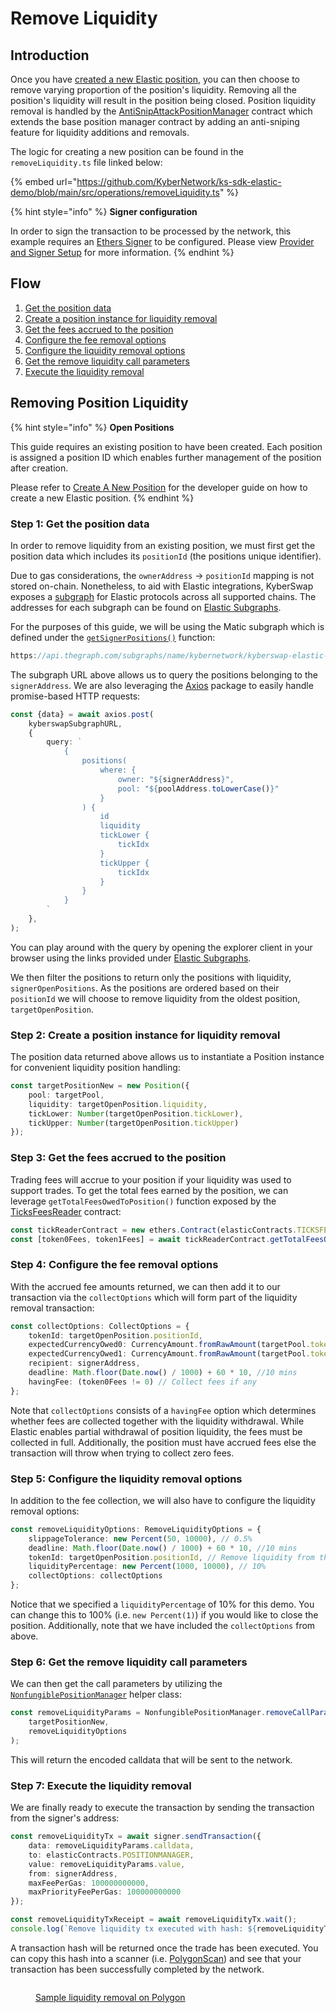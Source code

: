 # Remove Liquidity

## Introduction

Once you have [created a new Elastic position](create-a-new-position.md), you can then choose to remove varying proportion of the position's liquidity. Removing all the position's liquidity will result in the position being closed. Position liquidity removal is handled by the [AntiSnipAttackPositionManager](../../kyberswap-elastic/contracts/elastic-periphery-core-contracts.md#antisnipattackpositionmanager) contract which extends the base position manager contract by adding an anti-sniping feature for liquidity additions and removals.

The logic for creating a new position can be found in the `removeLiquidity.ts` file linked below:

{% embed url="https://github.com/KyberNetwork/ks-sdk-elastic-demo/blob/main/src/operations/removeLiquidity.ts" %}

{% hint style="info" %}
**Signer configuration**

In order to sign the transaction to be processed by the network, this example requires an [Ethers Signer](https://docs.ethers.org/v6/api/providers/#Signer) to be configured. Please view [Provider and Signer Setup](environment-setup.md#provider-and-signer-setup) for more information.
{% endhint %}

## Flow

1. [Get the position data](remove-liquidity.md#step-1-get-the-position-data)
2. [Create a position instance for liquidity removal](remove-liquidity.md#step-2-create-a-position-instance-for-liquidity-removal)
3. [Get the fees accrued to the position](remove-liquidity.md#step-3-get-the-fees-accrued-to-the-position)
4. [Configure the fee removal options](remove-liquidity.md#step-4-configure-the-fee-removal-options)
5. [Configure the liquidity removal options](remove-liquidity.md#step-5-configure-the-liquidity-removal-options)
6. [Get the remove liquidity call parameters](remove-liquidity.md#step-6-get-the-remove-liquidity-call-parameters)
7. [Execute the liquidity removal](remove-liquidity.md#step-7-execute-the-liquidity-removal)

## Removing Position Liquidity

{% hint style="info" %}
**Open Positions**

This guide requires an existing position to have been created. Each position is assigned a  position ID which enables further management of the position after creation.

Please refer to [Create A New Position](create-a-new-position.md) for the developer guide on how to create a new Elastic position.
{% endhint %}

### Step 1: Get the position data

In order to remove liquidity from an existing position, we must first get the position data which includes its `positionId` (the positions unique identifier).&#x20;

Due to gas considerations, the `ownerAddress` -> `positionId` mapping is not stored on-chain. Nonetheless, to aid with Elastic integrations, KyberSwap exposes a [subgraph](https://thegraph.com/docs/en/developing/creating-a-subgraph/) for Elastic protocols across all supported chains. The addresses for each subgraph can be found on [Elastic Subgraphs](../../kyberswap-elastic/subgraphs.md).

For the purposes of this guide, we will be using the Matic subgraph which is defined under the [`getSignerPositions()`](https://github.com/KyberNetwork/ks-sdk-elastic-demo/blob/80500302b6e9feb432cc79759bb69a6289c490f3/src/operations/removeLiquidity.ts#L157) function:

```typescript
https://api.thegraph.com/subgraphs/name/kybernetwork/kyberswap-elastic-matic
```

The subgraph URL above allows us to query the positions belonging to the `signerAddress`. We are also leveraging the [Axios](https://www.npmjs.com/package/axios) package to easily handle promise-based HTTP requests:

```typescript
const {data} = await axios.post(
    kyberswapSubgraphURL,
    {
        query: `
            {
                positions(
                    where: {
                        owner: "${signerAddress}",
                        pool: "${poolAddress.toLowerCase()}"
                    }
                ) {
                    id
                    liquidity
                    tickLower {
                        tickIdx
                    }
                    tickUpper {
                        tickIdx
                    }                            
                }
            }  
        `
    },
);
```

You can play around with the query by opening the explorer client in your browser using the links provided under [Elastic Subgraphs](../../kyberswap-elastic/subgraphs.md).

We then filter the positions to return only the positions with liquidity, `signerOpenPositions`. As the positions are ordered based on their `positionId` we will choose to remove liquidity from the oldest position, `targetOpenPosition`.

### Step 2: Create a position instance for liquidity removal

The position data returned above allows us to instantiate a Position instance for convenient liquidity position handling:

```typescript
const targetPositionNew = new Position({
    pool: targetPool,
    liquidity: targetOpenPosition.liquidity,
    tickLower: Number(targetOpenPosition.tickLower),
    tickUpper: Number(targetOpenPosition.tickUpper)
});
```

### Step 3: Get the fees accrued to the position

Trading fees will accrue to your position if your liquidity was used to support trades. To get the total fees earned by the position, we can leverage `getTotalFeesOwedToPosition()` function exposed by the [TicksFeesReader](../../kyberswap-elastic/contracts/elastic-contract-addresses.md) contract:

```typescript
const tickReaderContract = new ethers.Contract(elasticContracts.TICKSFEEREADER, TicksFeesReaderABI, signer);
const [token0Fees, token1Fees] = await tickReaderContract.getTotalFeesOwedToPosition(elasticContracts.POSITIONMANAGER, targetPoolAddress, targetOpenPosition.positionId);
```

### Step 4: Configure the fee removal options

With the accrued fee amounts returned, we can then add it to our transaction via the `collectOptions` which will form part of the liquidity removal transaction:

```typescript
const collectOptions: CollectOptions = {
    tokenId: targetOpenPosition.positionId,
    expectedCurrencyOwed0: CurrencyAmount.fromRawAmount(targetPool.token0, Number(token0Fees)),
    expectedCurrencyOwed1: CurrencyAmount.fromRawAmount(targetPool.token1, Number(token1Fees)),
    recipient: signerAddress,
    deadline: Math.floor(Date.now() / 1000) + 60 * 10, //10 mins
    havingFee: (token0Fees != 0) // Collect fees if any
};
```

Note that `collectOptions` consists of a `havingFee` option which determines whether fees are collected together with the liquidity withdrawal. While Elastic enables partial withdrawal of position liquidity, the fees must be collected in full. Additionally, the position must have accrued fees else the transaction will throw when trying to collect zero fees.

### Step 5: Configure the liquidity removal options

In addition to the fee collection, we will also have to configure the liquidity removal options:

```typescript
const removeLiquidityOptions: RemoveLiquidityOptions = {
    slippageTolerance: new Percent(50, 10000), // 0.5%
    deadline: Math.floor(Date.now() / 1000) + 60 * 10, //10 mins
    tokenId: targetOpenPosition.positionId, // Remove liquidity from the oldest position
    liquidityPercentage: new Percent(1000, 10000), // 10%
    collectOptions: collectOptions
};
```

Notice that we specified a `liquidityPercentage` of 10% for this demo. You can change this to 100% (i.e. `new Percent(1)`) if you would like to close the position. Additionally, note that we have included the `collectOptions` from above.

### Step 6: Get the remove liquidity call parameters

We can then get the call parameters by utilizing the [`NonfungiblePositionManager`](../classes/nonfungiblepositionmanager.md) helper class:

```typescript
const removeLiquidityParams = NonfungiblePositionManager.removeCallParameters(
    targetPositionNew,
    removeLiquidityOptions
);
```

This will return the encoded calldata that will be sent to the network.

### Step 7: Execute the liquidity removal

We are finally ready to execute the transaction by sending the transaction from the signer's address:

```typescript
const removeLiquidityTx = await signer.sendTransaction({
    data: removeLiquidityParams.calldata,
    to: elasticContracts.POSITIONMANAGER,
    value: removeLiquidityParams.value,
    from: signerAddress,
    maxFeePerGas: 100000000000,
    maxPriorityFeePerGas: 100000000000
});

const removeLiquidityTxReceipt = await removeLiquidityTx.wait();
console.log(`Remove liquidity tx executed with hash: ${removeLiquidityTxReceipt?.hash}`);
```

A transaction hash will be returned once the trade has been executed. You can copy this hash into a scanner (i.e. [PolygonScan](https://polygonscan.com/)) and see that your transaction has been successfully completed by the network.

<figure><img src="../../../.gitbook/assets/ElasticSDK_Remove_Executed.png" alt=""><figcaption><p><a href="https://polygonscan.com/tx/0x906d7765f97fa848c8dbc0c39bcd772c4ff7e523e46fe26418cad9c966ead870">Sample liquidity removal on Polygon</a></p></figcaption></figure>
